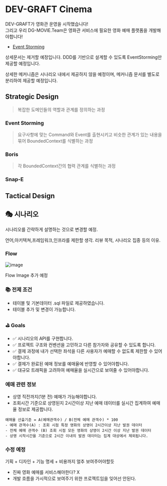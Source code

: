 # DEV-GRAFT Cinema

DEV-GRAFT가 영화관 운영을 시작했습니다!  
그리고 우리 DG-MOVIE.Team은 영화관 서비스에 필요한 영화 예매 플랫폼을 개발해야합니다!

- [Event Storming](https://miro.com/app/embed/uXjVOx1AX14=/?pres=1&frameId=3458764553420482599&embedId=695691095149)

상세문서는 제거할 예정입니다.
DDD를 기반으로 설계할 수 있도록 EventStorming만 제공할 예정입니다.

상세한 메커니즘은 시나리오 내에서 제공하지 않을 예정이며, 메커니즘 문서를 별도로 분리하여 제공할 예정입니다.

## Strategic Design
> 복잡한 도메인들의 역할과 관계를 정의하는 과정


### Event Storming
> 요구사항에 맞는 Command와 Event를 출현시키고 비슷한 관계가 있는 내용을 묶어 BoundedContext를 식별하는 과정

### Boris
> 각 BoundedContext간의 협력 관계를 식별하는 과정

### Snap-E
> 


## Tactical Design

## 🎭 시나리오

시나리오를 간략하게 설명하는 것으로 변경할 예정.

언어,아키텍쳐,프레임워크,인프라를 제한할 생각.
리뷰 목적, 시나리오 집중 등의 이유.

### Flow

![image](https://github.com/dev-graft-scenario/dg-cinema-scenario/assets/22608825/31cd6652-2a56-4049-b7be-5bfa6ac36bbf)

Flow Image 추가 예정

### 📚 전제 조건
- 테이블 및 기본데이터 .sql 파일로 제공하였습니다.
- 테이블 추가 및 변경이 가능합니다.

### ⛳ Goals
- ✅ 시나리오의 API를 구현합니다.
- ✅ 프로젝트 구조와 컨벤션을 고민하고 다른 참가자와 공유할 수 있도록 합니다.
- ✅ 결제 과정에 내가 선택한 좌석을 다른 사용자가 예매할 수 없도록 제한할 수 있어야합니다.
- ✅ 결제가 완료된 예매 정보를 예매율에 반영할 수 있어야합니다.
- ✅ 대규모 트래픽을 고려하여 예매율을 실시간으로 보여줄 수 있어야합니다.

### 예매 관련 정보

- 상영 직전까지(1분 전) 예매가 가능해야합니다.
- 조회시간 기준으로 상영된지 2시간이상 지난 예매 데이터를 실시간 집계하여 예매율 정보로 제공합니다.

```
예매율 산출기준 = A(예매관객수) / B(전체 예매 관객수) * 100
- 예매 관객수(A) : 조회 시점 특정 영화의 상영이 2시간이상 지난 발권 데이터
- 전체 예매 관객수 (B) 조회 시점 모든 영화의 상영이 2시간 이상 지난 발권 데이터
- 상영 시작시간을 기준으로 2시간 이내의 발권 데이터는 집계 대상에서 제외됩니다.
```


### 수정 예정

기획 + 디자인 + 기능 명세 + 비용까지 얼추 보여주어야할듯
- 진짜 영화 예매를 서비스해야한다? X
- 개발 흐름을 가시적으로 보여주기 위한 프로젝트임을 잊어선 안된다.

